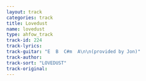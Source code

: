 ```yaml
---
layout: track
categories: track
title: Lovedust
name: lovedust
type: ahfow_track
track-id: 224
track-lyrics: 
track-guitar: "E  B  C#m  A\n\n(provided by Jon)"
track-author: 
track-sort: "LOVEDUST"
track-original: 
---
```

